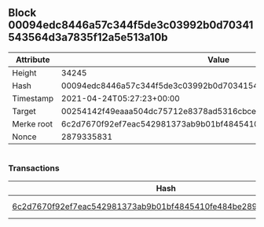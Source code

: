 ## Block 00094edc8446a57c344f5de3c03992b0d70341543564d3a7835f12a5e513a10b

Attribute | Value
--- | ---
Height | 34245
Hash | 00094edc8446a57c344f5de3c03992b0d70341543564d3a7835f12a5e513a10b
Timestamp | 2021-04-24T05:27:23+00:00
Target | 00254142f49eaaa504dc75712e8378ad5316cbcead634704b3734b6271167cc4
Merke root | 6c2d7670f92ef7eac542981373ab9b01bf4845410fe484be289c369249f3925a
Nonce | 2879335831

```

```

### Transactions

Hash | Amount
--- | ---
[6c2d7670f92ef7eac542981373ab9b01bf4845410fe484be289c369249f3925a](6c2d7670f92ef7eac542981373ab9b01bf4845410fe484be289c369249f3925a.md) | 10.00000000 SKEPTI 
